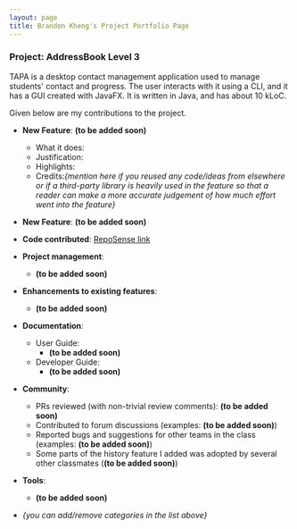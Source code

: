 ```yaml
---
layout: page
title: Brandon Kheng's Project Portfolio Page
---
```


### Project: AddressBook Level 3

TAPA is a desktop contact management application used to manage students' contact and progress. The user interacts with it using a CLI, and it has a GUI created with JavaFX. It is written in Java, and has about 10 kLoC.

Given below are my contributions to the project.

* **New Feature**: **(to be added soon)**
    * What it does:
    * Justification:
    * Highlights: 
    * Credits:*{mention here if you reused any code/ideas from elsewhere or if a third-party library is heavily used in the feature so that a reader can make a more accurate judgement of how much effort went into the feature}*

* **New Feature**: **(to be added soon)**

* **Code contributed**: [RepoSense link](https://nus-cs2103-ay2122s2.github.io/tp-dashboard/?search=brelkh&breakdown=true&sort=groupTitle&sortWithin=title&since=2022-02-18&timeframe=commit&mergegroup=&groupSelect=groupByRepos&checkedFileTypes=docs~functional-code~test-code~other)

* **Project management**:
    * **(to be added soon)**

* **Enhancements to existing features**:
    * **(to be added soon)**

* **Documentation**:
    * User Guide:
        * **(to be added soon)**
    * Developer Guide:
        * **(to be added soon)**

* **Community**:
    * PRs reviewed (with non-trivial review comments): **(to be added soon)**
    * Contributed to forum discussions (examples: **(to be added soon)**)
    * Reported bugs and suggestions for other teams in the class (examples: **(to be added soon)**)
    * Some parts of the history feature I added was adopted by several other classmates (**(to be added soon)**)

* **Tools**:
    * **(to be added soon)**

* _{you can add/remove categories in the list above}_
